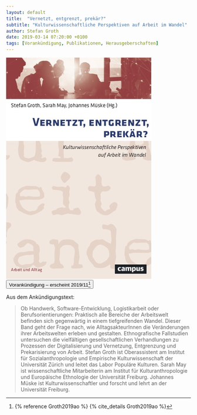 ```yaml
---
layout: default
title:  "Vernetzt, entgrenzt, prekär?"
subtitle: "Kulturwissenschaftliche Perspektiven auf Arbeit im Wandel"
author: Stefan Groth
date: 2019-03-14 07:20:00 +0100
tags: [Vorankündigung, Publikationen, Herausgeberschaften]
---
```

![Cover Ordnungen](/assets/img/arbeitskulturen-book.jpg "Cover Vernetzt Entgrenzt Prekär")
<button class="button is-small is-light has-text-weight-semibold">Vorankündigung – erscheint 2019/11[^1]</button>

Aus dem Ankündigungstext:

> Ob Handwerk, Software-Entwicklung, Logistikarbeit oder Berufsorientierungen: Praktisch alle Bereiche der Arbeitswelt befinden sich  gegenwärtig in einem tiefgreifenden Wandel. Dieser Band geht der Frage nach, wie AlltagsakteurInnen die Veränderungen ihrer Arbeitswelten erleben und gestalten. Ethnografische Fallstudien untersuchen die vielfältigen gesellschaftlichen Verhandlungen zu Prozessen der Digitalisierung und Vernetzung, Entgrenzung und Prekarisierung von Arbeit. Stefan Groth ist Oberassistent am Institut für Sozialanthropologie und Empirische Kulturwissenschaft der Universität Zürich und leitet das Labor Populäre Kulturen. Sarah May ist wissenschaftliche Mitarbeiterin am Institut für Kulturanthropologie und Europäische Ethnologie der Universität Freiburg. Johannes Müske ist Kulturwissenschaftler und forscht und lehrt an der Universität Freiburg.

[^1]: {% reference Groth2019ao %} {% cite_details Groth2019ao %}

